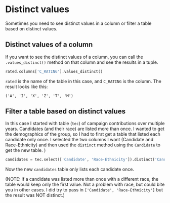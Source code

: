 Distinct values
===============

Sometimes you need to see distinct values in a column or filter a table based on distinct values.

## Distinct values of a column

If you want to see the distinct values of a column, you can call the `.values_distinct()` method on that column and see the results in a tuple.

``` python
rated.columns['C_RATING'].values_distinct()
```

`rated` is the name of the table in this case, and `C_RATING` is the column. The result looks like this:

```
('A', 'I', 'X', 'Z', 'T', 'M')
``` 

## Filter a table based on distinct values

In this case I started with table (`tec`) of campaign contributions over multiple years. Candidates (and their race) are listed more than once. I wanted to get the demographics of the group, so I had to first get a table that listed each candidate only once. I selected the two columns I want (Candidate and Race-Ethnicity) and then used the `distinct` method using the `Candidate` to get the new table.
)

``` python
candidates = tec.select(['Candidate', 'Race-Ethnicity']).distinct('Candidate')
```

Now the new `candidates` table only lists each candidate once.

(NOTE: If a candidate was listed more than once with a different race, the table would keep only the first value. Not a problem with race, but could bite you in other cases. I did try to pass in `['Candidate', 'Race-Ethnicity']` but the result was NOT distinct.)